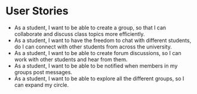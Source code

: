 # User Stories
* As a student, I want to be able to create a group, so that I can collaborate and discuss class topics more efficiently.
* As a student, I want to have the freedom to chat with different students, do I can connect with other students from
across the university.
* As a student, I want to be able to create forum discussions, so I can work with other students and hear from them.
* As a student, I want to be able to be notified when members in my groups post messages.
* As a student, I want to be able to explore all the different groups, so I can expand my circle.